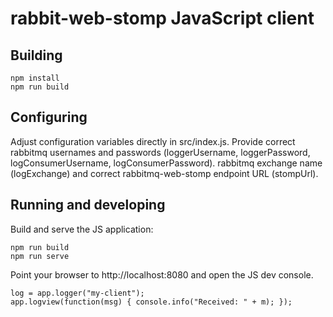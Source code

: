 # rabbit-web-stomp JavaScript client

## Building

    npm install
    npm run build


## Configuring

Adjust configuration variables directly in src/index.js. Provide correct
rabbitmq usernames and passwords (loggerUsername, loggerPassword,
logConsumerUsername, logConsumerPassword). rabbitmq exchange name (logExchange)
and correct rabbitmq-web-stomp endpoint URL (stompUrl).


## Running and developing

Build and serve the JS application:

    npm run build
    npm run serve

Point your browser to http://localhost:8080 and open the JS dev console.

    log = app.logger("my-client");
    app.logview(function(msg) { console.info("Received: " + m); });
